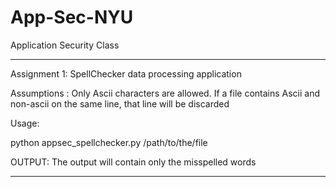 # App-Sec-NYU
Application Security Class 

----------------------------------------------------------------------------------

Assignment 1: SpellChecker data processing application


Assumptions : Only Ascii characters are allowed.
              If a file contains Ascii and non-ascii on the same line, that line will be discarded

Usage:

python appsec_spellchecker.py /path/to/the/file


OUTPUT:
The output will contain only the misspelled words

-------------------------------------------------------------------------------

